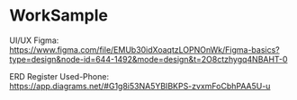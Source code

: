 # WorkSample

UI/UX Figma: https://www.figma.com/file/EMUb30idXoaqtzLOPNOnWk/Figma-basics?type=design&node-id=644-1492&mode=design&t=2O8ctzhygq4NBAHT-0

ERD Register Used-Phone: https://app.diagrams.net/#G1g8i53NA5YBIBKPS-zvxmFoCbhPAA5U-u
